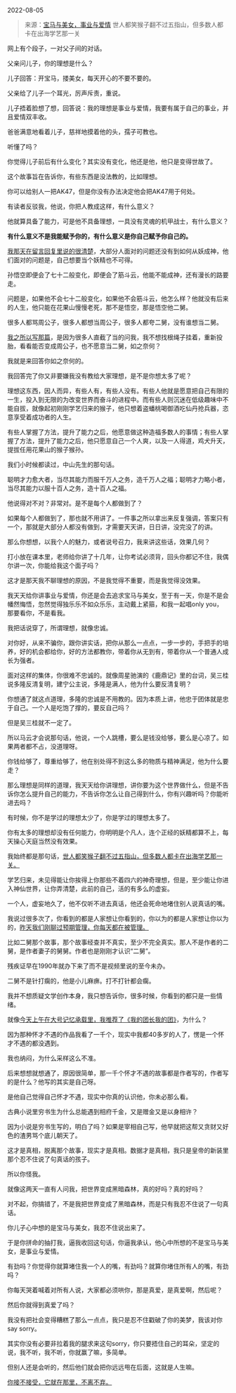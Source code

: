 2022-08-05

> 来源：[宝马与美女，事业与爱情](http://mp.weixin.qq.com/s?__biz=MzU3NDc5Nzc0NQ==&mid=2247519544&idx=1&sn=febd883e6bf6ff7409e7dbcd81fff746&chksm=fd2e2fe6ca59a6f0f475ed895340adce69a6d9058a16299f0955a55231288f22c0ce7fb8940d&scene=27#wechat_redirect)
> 世人都笑猴子翻不过五指山，但多数人都卡在出海学艺那一关

网上有个段子，一对父子间的对话。  

  

父亲问儿子，你的理想是什么？

  

儿子回答：开宝马，搂美女，每天开心的不要不要的。

  

父亲给了儿子一个耳光，厉声斥责，重说。  

  

儿子捂着脸想了想，回答说：我的理想是事业与爱情，我要有属于自己的事业，并且爱情双丰收。

  

爸爸满意地看着儿子，慈祥地摸着他的头，孺子可教也。

  

听懂了吗？  

  

你觉得儿子前后有什么变化？其实没有变化，他还是他，他只是变得世故了。  

  

这个故事旨在告诉你，有些东西是没法教的，比如理想。  

  

你可以给别人一把AK47，但是你没有办法决定他会把AK47用于何处。  

  

有读者反驳我，他说，你把人教成这样，有什么意义？

  

他就算具备了能力，可是他不具备理想，一具没有灵魂的机甲战士，有什么意义？

  

 **有什么意义不是我能赋予你的，有什么意义是你自己赋予你自己的。**

  

[
我那天在留言回复里说的很清楚](http://mp.weixin.qq.com/s?__biz=MzU0MjYwNDU2Mw==&mid=2247507224&idx=1&sn=48d8ac37ebb9a64a251b652dff7836f4&chksm=fb1ab164cc6d38721f04f5030f0073d6869beef853d9e210fb03cf2849d358a1e152ed0c0801&scene=21#wechat_redirect)，大部分人面对的问题还没有到如何从妖成神，他们面对的问题是，自己想要当个妖精也不可得。  

  

孙悟空即便会了七十二般变化，即便会了筋斗云，他能不能成神，还有漫长的路要走。  

  

问题是，如果他不会七十二般变化，如果他不会筋斗云，他怎么样？他就没有后来的人生，他只能在花果山慢慢老死，那不是悟空，那是悟空他二舅。

  

很多人都骂周公子，很多人都想当周公子，很多人都夸二舅，没有谁想当二舅。  

  

[我之所以写那篇](http://mp.weixin.qq.com/s?__biz=MzU0MjYwNDU2Mw==&mid=2247507224&idx=1&sn=48d8ac37ebb9a64a251b652dff7836f4&chksm=fb1ab164cc6d38721f04f5030f0073d6869beef853d9e210fb03cf2849d358a1e152ed0c0801&scene=21#wechat_redirect)，是因为很多人直截了当的问我，我不想找根绳子挂着，重新投胎，看看能否变成周公子，也不愿意当二舅，如之奈何？  

  

我就是来回答你如之奈何的。  

  

我回答完了你又非要嫌我没有教给大家理想，是不是你想太多了呢？  

  

理想这东西，因人而异，有些人有，有些人没有。有些人他就是愿意把自己有限的一生，投入到无限的为改变世界而奋斗的进程中。而有些人则沉迷在低级趣味中不能自拔，就像起初刚刚学艺归来的猴子，他只想着盗蟠桃喝御酒吃仙丹抢兵器，恣意享受着成功者的人生。  

  

有些人掌握了方法，提升了能力之后，他愿意做这种造福多数人的事情；有些人掌握了方法，提升了能力之后，他只愿意自己一个人爽，以及一人得道，鸡犬升天，提拔任用花果山的猴子猴孙。  

  

我们小时候都读过，中山先生的那句话。

  

聪明才力愈大者，当尽其能力而服千万人之务，造千万人之福；聪明才力略小者，当尽其能力以服十百人之务，造十百人之福。

  

他说得对不对？非常对。是不是每个人都做到了？

  

如果每个人都做到了，那也就不用讲了。一件事之所以拿出来反复强调，答案只有一个，那就是大部分人都没有做到，才需要天天讲，日日讲，没完没了的讲。

  

那么你想想，以我个人的魅力，或者说号召力，我来讲这些话，效果几何？  

  

打小放在课本里，老师给你讲了十几年，让你考试必须背，回头你都记不住，我偶尔讲一次，你能给我这个面子吗？

  

这才是那天我不聊理想的原因，不是我觉得不重要，而是我觉得没效果。  

  

我天天给你讲事业与爱情，你还是会去追求宝马与美女，至于有一天，你是不是会幡然悔悟，忽然觉得独乐乐不如众乐乐，主动戴上紧箍，和我一起唱only
you，那要看你，不是看我。  

  

我把话说穿了，所谓理想，就像忠诚。  

  

对你好，从来不骗你，跟你讲实话，把你从那么一点点，一步一步的，手把手的培养，好的机会都给你，好的方法都教你，带着你从无到有，带着你从一个普通人成长为强者。  

  

面对这样的集体，你很难不忠诚的。就像周星驰演的《鹿鼎记》里的台词，吴三桂说多隆反清复明，建宁公主说，多隆是满人，他为什么要反清复明？  

  

你想通了就这点道理，多隆的忠诚是不用教的。因为本质上讲，他忠于团体就是忠于自己。一个人是吃饱了撑的，要反自己吗？  

  

但是吴三桂就不一定了。  

  

所以马云才会说那句话，他说，一个人跳槽，要么是钱没给够，要么是心凉了。如果两者都不占，没道理呀。

  

你钱给够了，尊重给够了，他在别处得不到这么多的物质与精神满足，他为什么要走？

  

那么理想是同样的道理，我天天给你讲理想，讲你要为这个世界做什么，但是不告诉你怎么提升自己的能力，不告诉你怎么让自己得到什么，你有兴趣听吗？你能听进去吗？

  

有时候，你不是学过的理想太少了，你是学过的理想太多了。

  

你有太多的理想却没有任何能力，你明明是个凡人，连个正经的妖精都算不上，每天操心天庭当然没有效果。  

  

我始终都是那句话，[世人都笑猴子翻不过五指山，但多数人都卡在出海学艺那一关。](http://mp.weixin.qq.com/s?__biz=MzU3NDc5Nzc0NQ==&mid=2247519539&idx=1&sn=da0e3d15504b5585a19cfc2c0ae6060b&chksm=fd2e2fedca59a6fbac513f1f6233abba0b4e1cd9f48adbe6265161175278a02e50bbe6bd59cd&scene=21#wechat_redirect)

  

学艺归来，未见得能让你挨得上你那些不着四六的神奇理想，但是，至少能让你进入神仙世界，让你弄清楚，此前的自己，活的有多么的虚妄。

  

一个人，虚妄地久了，他不仅听不进去真话，他还会死命地堵住别人说真话的嘴。

  

我说过很多次了，你看到的都是人家想让你看到的，你以为的都是人家想让你以为的，[昨天我们刚聊过预期管理，你每天都在被管理。](http://mp.weixin.qq.com/s?__biz=MzU3NDc5Nzc0NQ==&mid=2247519539&idx=1&sn=da0e3d15504b5585a19cfc2c0ae6060b&chksm=fd2e2fedca59a6fbac513f1f6233abba0b4e1cd9f48adbe6265161175278a02e50bbe6bd59cd&scene=21#wechat_redirect)  

  

比如二舅那个故事，那个故事经查并不真实，至少不完全真实。那人不是作者的二舅，是作者妻子的舅舅。作者也是刚刚才认识“二舅”。  

  

残疾证早在1990年就办下来了而不是视频里说的至今未办。  

  

二舅不是针打瘸的，他是小儿麻痹。打不打针都会瘸。

  

我并不想质疑文学创作本身，我只想告诉你，很多时候，你看到的都只是一些情绪。  

  

就像[今天上午在大号记忆承载里，我推荐了《我的团长我的团》](http://mp.weixin.qq.com/s?__biz=MzU0MjYwNDU2Mw==&mid=2247507262&idx=1&sn=9116010a5bf5360f390fc8ba23946ae5&chksm=fb1ab142cc6d3854e2cd4807d8a288b8cca6bd209335135ca4537cbb8476ef659ce92e3dc780&scene=21#wechat_redirect)，为什么？  

  

因为那种怀才不遇的作品我看了一千个，现实中我都40多岁的人了，愣是一个怀才不遇的都没遇到。  

  

我也纳闷，为什么采样这么不准。

  

后来想想就想通了，原因很简单，那一千个怀才不遇的故事都是作者写的，作者写的是什么？他写的其实是自己呀。

  

是他自己觉得自己怀才不遇，现实中你真的认识他，你未必那么看。

  

古典小说里穷书生为什么总能遇到相府千金，又是赠金又是以身相许？  

  

因为小说是穷书生写的，明白了吗？如果是宰相自己写，他早就把这帮又贪财又好色的渣男骂个底儿朝天了。

  

这才是真相，脱离那个故事，现实才是真相。数据才是真相，我只是皇帝的新装里那个忍不住说了句真话的孩子。  

  

所以你怪我。

  

就像这两天一直有人问我，把世界变成黑暗森林，真的好吗？真的好吗？

  

对不起，你搞错了，不是我把世界变成了黑暗森林，而是只有我忍不住说了一句真话。  

  

你儿子心中想的是宝马与美女，我忍不住说出来了。

  

于是你拼命的抽打我，逼我收回这句话，你逼我承认，他心中所想的不是宝马与美女，是事业与爱情。  

  

有劲吗？你觉得你就算堵住我一个人的嘴，有劲吗？就算你堵住所有人的嘴，有劲吗？  

  

你每天哭着喊着对所有人说，大家都必须哄你，那是真爱，是真爱啊，然后呢？  

  

然后你就得到真爱了吗？

  

我没有把社会变得糟糕了那么一点点，我只是忍不住戳破了你的美梦，我该对你say sorry。  

  

其实你没有必要非拉着我的腿求来这句sorry，你只要捂住自己的耳朵，坚定的说，我不听，我不听，你就赢了嘛，多简单。

  

但别人还是会听的，然后他们就会把你远远甩在后面，这就是人生嘛。

  

[你接不接受，它就在那里，不离不弃。](http://mp.weixin.qq.com/s?__biz=MzU3NDc5Nzc0NQ==&mid=2247519539&idx=1&sn=da0e3d15504b5585a19cfc2c0ae6060b&chksm=fd2e2fedca59a6fbac513f1f6233abba0b4e1cd9f48adbe6265161175278a02e50bbe6bd59cd&scene=21#wechat_redirect)

